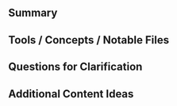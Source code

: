 **Summary**
-

**Tools / Concepts / Notable Files**
-

**Questions for Clarification**
- 

**Additional Content Ideas**
-
